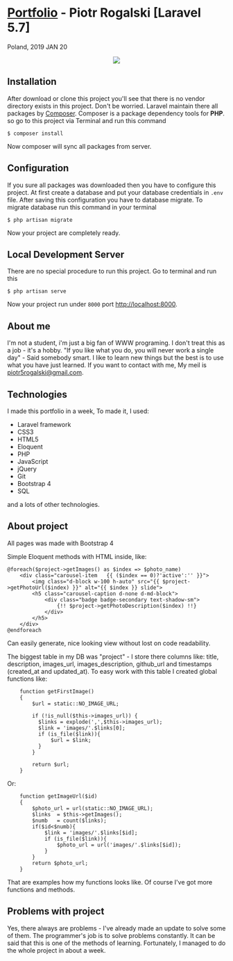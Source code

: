 [Portfolio](https://piotrportfolio.pl/) - Piotr Rogalski  [Laravel 5.7]
==========================
Poland, 2019 JAN 20

<div align="center">
   <img src="https://piotrportfolio.pl/images/pr17a.png"/>
</div>

## Installation

After download or clone this project you'll see that there is no vendor directory exists in this project. Don't be worried. Laravel maintain there all packages by [Composer](https://getcomposer.org/). Composer is a package dependency tools for **PHP**. so go to this project via Terminal and run this command

```
$ composer install
```

Now composer will sync all packages from server.

## Configuration

If you sure all packages was downloaded then you have to configure this project. At first create a database and put your database credentials in `.env` file.
After saving this configuration you have to database migrate. To migrate database run this command in your terminal

```
$ php artisan migrate
```

Now your project are completely ready.

## Local Development Server

There are no special procedure to run this project. Go to terminal and run this

```
$ php artisan serve
```

Now your project run under `8000` port [http://localhost:8000](http://localhost:8000).

About me
--------
I'm not a student, i'm just a big fan of WWW programing. I don't treat this as a job - it's a hobby. 
"If you like what you do, you will never work a single day" - Said somebody smart.
I like to learn new things but the best is to use what you have just learned.
If you want to contact with me, My meil is piotr5rogalski@gmail.com.

Technologies
-------------------
I made this portfolio in a week, 
To made it, I used:

<ul>
    <li>Laravel framework</li>
    <li>CSS3</li>
    <li>HTML5</li>
    <li>Eloquent</li>
    <li>PHP</li>
    <li>JavaScript</li>
    <li>jQuery</li>
    <li>Git</li>
    <li>Bootstrap 4</li>
    <li>SQL</li>
</ul>
    
and a lots of other technologies. 

About project
-------------
All pages was made with Bootstrap 4

Simple Eloquent methods with HTML inside, like:

    @foreach($project->getImages() as $index => $photo_name)
        <div class="carousel-item   {{ ($index == 0)?'active':'' }}">
            <img class="d-block w-100 h-auto" src="{{ $project->getPhotoUrl($index) }}" alt="{{ $index }} slide">
            <h5 class="carousel-caption d-none d-md-block">
                <div class="badge badge-secondary text-shadow-sm">
                    {!! $project->getPhotoDescription($index) !!}
                </div>
            </h5>
        </div>
    @endforeach

Can easily generate, nice looking view without lost on code readability.

The biggest table in my DB was "project" - I store there columns like: title, description, images_url, images_description, github_url and timestamps (created_at and updated_at). To easy work with this table I created global functions like: 

        function getFirstImage() 
        {
            $url = static::NO_IMAGE_URL;

            if (!is_null($this->images_url)) { 
              $links = explode(',',$this->images_url);
              $link = 'images/'.$links[0];
              if (is_file($link)){
                  $url = $link;
              }
            }

            return $url;
        }
    
Or:

        function getImageUrl($id)
        {
            $photo_url = url(static::NO_IMAGE_URL);
            $links  = $this->getImages();
            $numb   = count($links);
            if($id<$numb){
                $link = 'images/'.$links[$id];
                if (is_file($link)){
                    $photo_url = url('images/'.$links[$id]);
                }
            }
            return $photo_url;
        }
    
That are examples how my functions looks like. Of course I've got more functions and methods.

Problems with project
---------------------
Yes, there always are problems - I've already made an update to solve some of them. 
The programmer's job is to solve problems constantly. It can be said that this is one of the methods of learning.
Fortunately, I managed to do the whole project in about a week.
